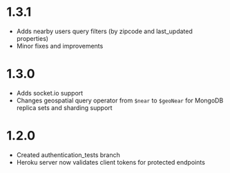 # 1.3.1

- Adds nearby users query filters (by zipcode and last_updated properties)
- Minor fixes and improvements

# 1.3.0

- Adds socket.io support
- Changes geospatial query operator from `$near` to `$geoNear` for MongoDB replica sets and sharding support

# 1.2.0

- Created authentication_tests branch
- Heroku server now validates client tokens for protected endpoints
